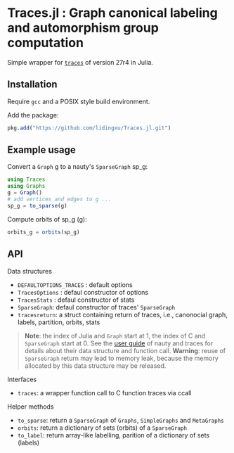 # Traces.jl : Graph canonical labeling and automorphism group computation

Simple wrapper for [`traces`](https://pallini.di.uniroma1.it/) of version 27r4  in Julia. 

## Installation
Require `gcc` and a POSIX style build environment. 

Add the package:
```julia
pkg.add("https://github.com/lidingxu/Traces.jl.git")
```


## Example usage


Convert a `Graph` g to a nauty's `SparseGraph` sp_g:

```julia
using Traces
using Graphs
g = Graph()
# add vertices and edges to g ...
sp_g = to_sparse(g)
```


Compute orbits of sp_g (g):

```julia
orbits_g = orbits(sp_g)
```


## API

Data structures
* `DEFAULTOPTIONS_TRACES` :  default options
* `TracesOptions` : defaul constructor of options
* `TracesStats` : defaul constructor of stats
* `SparseGraph`: defaul constructor of traces' `SparseGraph`
* `tracesreturn`: a struct containing return of traces, i.e., canonocial graph, labels, partition, orbits, stats 

> **Note**:  the index of Julia and `Graph` start at 1, the index of C and `SparseGraph` start at 0. See the [user guide](https://pallini.di.uniroma1.it/Guide.html) of nauty and traces for details about their data structure and function call.
 **Warning**:  reuse of `SparseGraph` return may lead to memory leak, because the memory allocated by this data structure may be released.

Interfaces
* `traces`: a wrapper function call to C function traces via ccall

Helper methods
* `to_sparse`: return a `SparseGraph` of `Graphs`, `SimpleGraphs` and `MetaGraphs`
* `orbits`: return a dictionary of sets (orbits) of a `SparseGraph` 
* `to_label`: return array-like labelling, parition of a dictionary of sets (labels)

